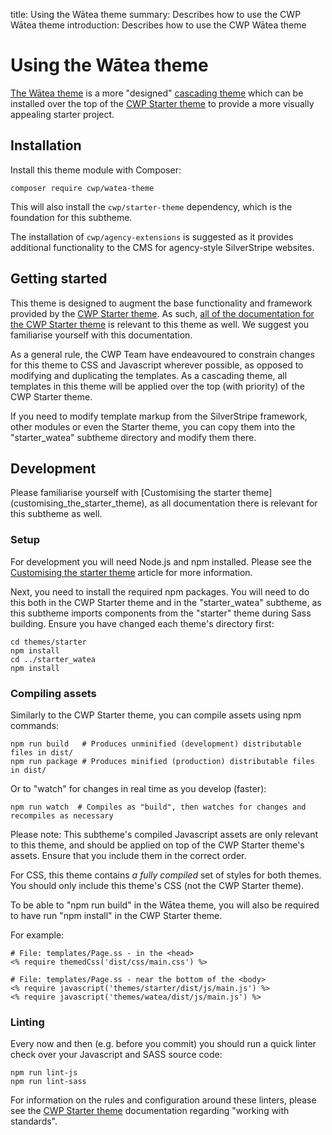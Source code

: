 title: Using the Wātea theme
summary: Describes how to use the CWP Wātea theme
introduction: Describes how to use the CWP Wātea theme

# Using the Wātea theme

[The Wātea theme](https://github.com/silverstripe/cwp-watea-theme) is a more "designed" [cascading theme](https://docs.silverstripe.org/en/4/developer_guides/templates/themes) which can be installed over the top of the [CWP Starter theme](customising_the_starter_theme) to provide a more visually appealing starter project.

## Installation

Install this theme module with Composer:

```
composer require cwp/watea-theme
```

This will also install the `cwp/starter-theme` dependency, which is the foundation for this subtheme. 

The installation of `cwp/agency-extensions` is suggested as it provides additional functionality to the CMS for agency-style SilverStripe websites.

## Getting started

This theme is designed to augment the base functionality and framework provided by the [CWP Starter theme](https://github.com/silverstripe/cwp-starter-theme). As such, [all of the documentation for the CWP Starter theme](customising_the_starter_theme) is relevant to this theme as well. We suggest you familiarise yourself with this documentation.

As a general rule, the CWP Team have endeavoured to constrain changes for this theme to CSS and Javascript wherever 
possible, as opposed to modifying and duplicating the templates. As a cascading theme, all templates in this theme will 
be applied over the top (with priority) of the CWP Starter theme.

If you need to modify template markup from the SilverStripe framework, other modules or even the Starter theme, you can copy them into the "starter_watea" subtheme directory and modify them there.

## Development

<div class="alert alert-info" markdown='1'>
Please familiarise yourself with [Customising the starter theme](customising_the_starter_theme), as all documentation there is relevant for this subtheme as well.
</div>

### Setup

For development you will need Node.js and npm installed. Please see the [Customising the starter theme](customising_the_starter_theme) article for more information.

Next, you need to install the required npm packages. You will need to do this both in the CWP Starter theme and in the "starter_watea" subtheme, as this subtheme imports components from the "starter" theme during Sass building. Ensure you have changed each theme's directory first:

```
cd themes/starter
npm install
cd ../starter_watea
npm install
```

### Compiling assets

Similarly to the CWP Starter theme, you can compile assets using npm commands:

```
npm run build   # Produces unminified (development) distributable files in dist/
npm run package # Produces minified (production) distributable files in dist/
```

Or to "watch" for changes in real time as you develop (faster):

```
npm run watch  # Compiles as "build", then watches for changes and recompiles as necessary
```
<div class="alert alert-info" markdown='1'>
Please note: This subtheme's compiled Javascript assets are only relevant to this theme, and should be applied on top of the CWP Starter theme's assets. Ensure that you include them in the correct order.
</div>

For CSS, this theme contains _a fully compiled_ set of styles for both themes. You should only include this theme's CSS (not the CWP Starter theme).

To be able to "npm run build" in the Wātea theme, you will also be required to have run "npm install" in the CWP Starter theme.

For example:

```
# File: templates/Page.ss - in the <head>
<% require themedCss('dist/css/main.css') %>

# File: templates/Page.ss - near the bottom of the <body>
<% require javascript('themes/starter/dist/js/main.js') %>
<% require javascript('themes/watea/dist/js/main.js') %>
```

### Linting

Every now and then (e.g. before you commit) you should run a quick linter check over your Javascript and SASS source code:

```
npm run lint-js
npm run lint-sass
```

For information on the rules and configuration around these linters, please see the [CWP Starter theme](customising_the_starter_theme) documentation regarding "working with standards".
